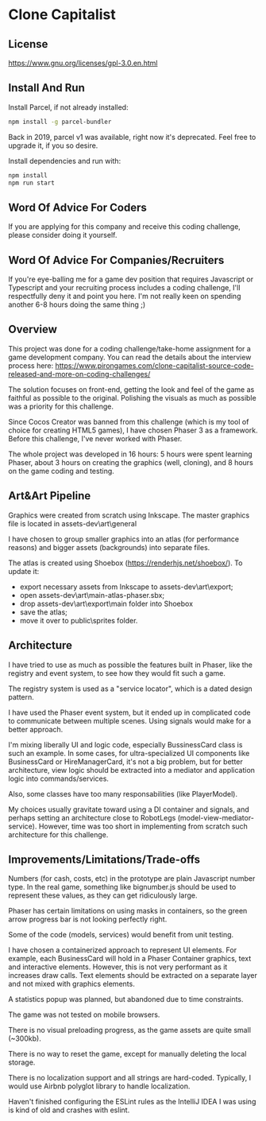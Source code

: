 # Clone Capitalist

## License
https://www.gnu.org/licenses/gpl-3.0.en.html

## Install And Run

Install Parcel, if not already installed:

``` bash
npm install -g parcel-bundler
```

Back in 2019, parcel v1 was available, right now it's deprecated. Feel free to upgrade it, if you so desire.

Install dependencies and run with:
```bash
npm install
npm run start
```

## Word Of Advice For Coders
If you are applying for this company and receive this coding challenge, please consider doing it yourself.

## Word Of Advice For Companies/Recruiters
If you're eye-balling me for a game dev position that requires Javascript or Typescript and your recruiting process includes a coding challenge, I'll respectfully deny it and point you here. I'm not really 
keen on spending another 6-8 hours doing the same thing ;)

## Overview
This project was done for a coding challenge/take-home assignment for a game development company. You can read the details about the interview process here: https://www.pirongames.com/clone-capitalist-source-code-released-and-more-on-coding-challenges/

The solution focuses on front-end, getting the look and feel of the game as faithful as possible to the original. Polishing the visuals as much 
as possible was a priority for this challenge.

Since Cocos Creator was banned from this challenge (which is my tool of choice for creating HTML5 games), I have chosen Phaser 3 as a framework. Before this challenge, I've never worked with Phaser.

The whole project was developed in 16 hours: 5 hours were spent learning Phaser, about 3 hours on creating the graphics (well, cloning), 
and 8 hours on the game coding and testing.

## Art&Art Pipeline
Graphics were created from scratch using Inkscape. The master graphics file is located in assets-dev\art\general

I have chosen to group smaller graphics into an atlas (for performance reasons) and bigger assets (backgrounds) into separate files.

The atlas is created using Shoebox (https://renderhjs.net/shoebox/). To update it:
* export necessary assets from Inkscape to assets-dev\art\export;
* open assets-dev\art\main-atlas-phaser.sbx;
* drop assets-dev\art\export\main folder into Shoebox
* save the atlas;
* move it over to public\sprites folder.

## Architecture
I have tried to use as much as possible the features built in Phaser, like the registry and event system, to see how they would fit such 
a game. 

The registry system is used as a "service locator", which is a dated design pattern.

I have used the Phaser event system, but it ended up in complicated code to communicate between multiple scenes. Using signals would make for a
better approach.

I'm mixing liberally UI and logic code, especially BussinessCard class is such an example. In some cases, for ultra-specialized UI components like BusinessCard or
HireManagerCard, it's not a big problem, but for better architecture, view logic should be extracted into a mediator and application logic into commands/services.

Also, some classes have too many responsabilities (like PlayerModel).

My choices usually gravitate toward using a DI container and signals, and perhaps setting an architecture close to RobotLegs (model-view-mediator-service). 
However, time was too short in implementing from scratch such architecture for this challenge.

## Improvements/Limitations/Trade-offs
Numbers (for cash, costs, etc) in the prototype are plain Javascript number type. In the real game, something like bignumber.js should be used to represent these
values, as they can get ridiculously large.

Phaser has certain limitations on using masks in containers, so the green arrow progress bar is not looking perfectly right.

Some of the code (models, services) would benefit from unit testing.

I have chosen a containerized approach to represent UI elements. For example, each BusinessCard will hold in a Phaser Container graphics, text and 
interactive elements. However, this is not very performant as it increases draw calls. Text elements should be extracted on a separate layer and not 
mixed with graphics elements.

A statistics popup was planned, but abandoned due to time constraints.

The game was not tested on mobile browsers.

There is no visual preloading progress, as the game assets are quite small (~300kb).

There is no way to reset the game, except for manually deleting the local storage.

There is no localization support and all strings are hard-coded. Typically, I would use Airbnb polyglot library to handle localization.

Haven't finished configuring the ESLint rules as the IntelliJ IDEA I was using is kind of old and crashes with eslint.